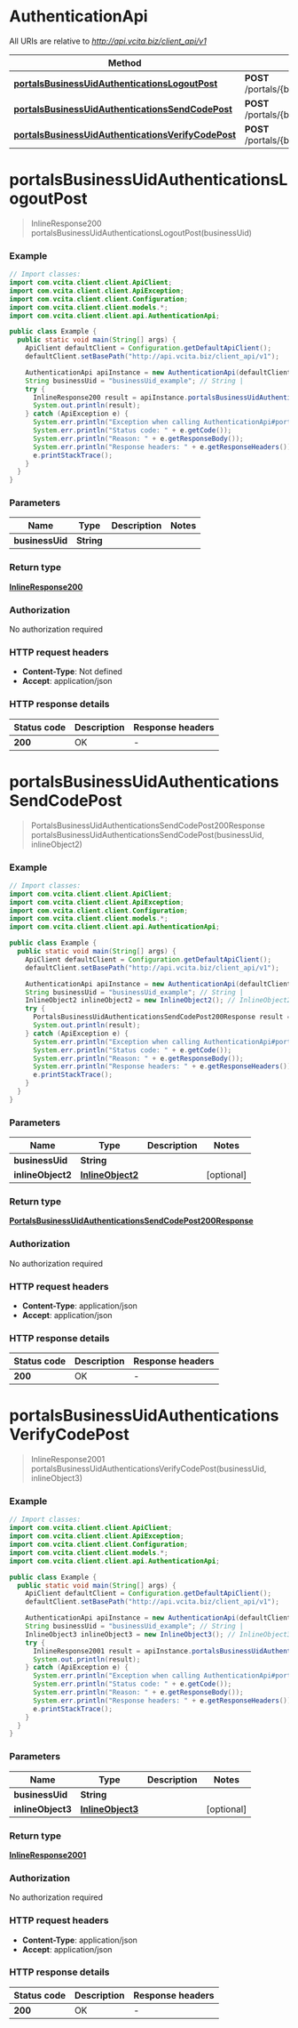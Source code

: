 # AuthenticationApi

All URIs are relative to *http://api.vcita.biz/client_api/v1*

| Method | HTTP request | Description |
|------------- | ------------- | -------------|
| [**portalsBusinessUidAuthenticationsLogoutPost**](AuthenticationApi.md#portalsBusinessUidAuthenticationsLogoutPost) | **POST** /portals/{business_uid}/authentications/logout |  |
| [**portalsBusinessUidAuthenticationsSendCodePost**](AuthenticationApi.md#portalsBusinessUidAuthenticationsSendCodePost) | **POST** /portals/{business_uid}/authentications/send_code |  |
| [**portalsBusinessUidAuthenticationsVerifyCodePost**](AuthenticationApi.md#portalsBusinessUidAuthenticationsVerifyCodePost) | **POST** /portals/{business_uid}/authentications/verify_code |  |


<a name="portalsBusinessUidAuthenticationsLogoutPost"></a>
# **portalsBusinessUidAuthenticationsLogoutPost**
> InlineResponse200 portalsBusinessUidAuthenticationsLogoutPost(businessUid)



### Example
```java
// Import classes:
import com.vcita.client.client.ApiClient;
import com.vcita.client.client.ApiException;
import com.vcita.client.client.Configuration;
import com.vcita.client.client.models.*;
import com.vcita.client.client.api.AuthenticationApi;

public class Example {
  public static void main(String[] args) {
    ApiClient defaultClient = Configuration.getDefaultApiClient();
    defaultClient.setBasePath("http://api.vcita.biz/client_api/v1");

    AuthenticationApi apiInstance = new AuthenticationApi(defaultClient);
    String businessUid = "businessUid_example"; // String | 
    try {
      InlineResponse200 result = apiInstance.portalsBusinessUidAuthenticationsLogoutPost(businessUid);
      System.out.println(result);
    } catch (ApiException e) {
      System.err.println("Exception when calling AuthenticationApi#portalsBusinessUidAuthenticationsLogoutPost");
      System.err.println("Status code: " + e.getCode());
      System.err.println("Reason: " + e.getResponseBody());
      System.err.println("Response headers: " + e.getResponseHeaders());
      e.printStackTrace();
    }
  }
}
```

### Parameters

| Name | Type | Description  | Notes |
|------------- | ------------- | ------------- | -------------|
| **businessUid** | **String**|  | |

### Return type

[**InlineResponse200**](InlineResponse200.md)

### Authorization

No authorization required

### HTTP request headers

 - **Content-Type**: Not defined
 - **Accept**: application/json

### HTTP response details
| Status code | Description | Response headers |
|-------------|-------------|------------------|
| **200** | OK |  -  |

<a name="portalsBusinessUidAuthenticationsSendCodePost"></a>
# **portalsBusinessUidAuthenticationsSendCodePost**
> PortalsBusinessUidAuthenticationsSendCodePost200Response portalsBusinessUidAuthenticationsSendCodePost(businessUid, inlineObject2)



### Example
```java
// Import classes:
import com.vcita.client.client.ApiClient;
import com.vcita.client.client.ApiException;
import com.vcita.client.client.Configuration;
import com.vcita.client.client.models.*;
import com.vcita.client.client.api.AuthenticationApi;

public class Example {
  public static void main(String[] args) {
    ApiClient defaultClient = Configuration.getDefaultApiClient();
    defaultClient.setBasePath("http://api.vcita.biz/client_api/v1");

    AuthenticationApi apiInstance = new AuthenticationApi(defaultClient);
    String businessUid = "businessUid_example"; // String | 
    InlineObject2 inlineObject2 = new InlineObject2(); // InlineObject2 | 
    try {
      PortalsBusinessUidAuthenticationsSendCodePost200Response result = apiInstance.portalsBusinessUidAuthenticationsSendCodePost(businessUid, inlineObject2);
      System.out.println(result);
    } catch (ApiException e) {
      System.err.println("Exception when calling AuthenticationApi#portalsBusinessUidAuthenticationsSendCodePost");
      System.err.println("Status code: " + e.getCode());
      System.err.println("Reason: " + e.getResponseBody());
      System.err.println("Response headers: " + e.getResponseHeaders());
      e.printStackTrace();
    }
  }
}
```

### Parameters

| Name | Type | Description  | Notes |
|------------- | ------------- | ------------- | -------------|
| **businessUid** | **String**|  | |
| **inlineObject2** | [**InlineObject2**](InlineObject2.md)|  | [optional] |

### Return type

[**PortalsBusinessUidAuthenticationsSendCodePost200Response**](PortalsBusinessUidAuthenticationsSendCodePost200Response.md)

### Authorization

No authorization required

### HTTP request headers

 - **Content-Type**: application/json
 - **Accept**: application/json

### HTTP response details
| Status code | Description | Response headers |
|-------------|-------------|------------------|
| **200** | OK |  -  |

<a name="portalsBusinessUidAuthenticationsVerifyCodePost"></a>
# **portalsBusinessUidAuthenticationsVerifyCodePost**
> InlineResponse2001 portalsBusinessUidAuthenticationsVerifyCodePost(businessUid, inlineObject3)



### Example
```java
// Import classes:
import com.vcita.client.client.ApiClient;
import com.vcita.client.client.ApiException;
import com.vcita.client.client.Configuration;
import com.vcita.client.client.models.*;
import com.vcita.client.client.api.AuthenticationApi;

public class Example {
  public static void main(String[] args) {
    ApiClient defaultClient = Configuration.getDefaultApiClient();
    defaultClient.setBasePath("http://api.vcita.biz/client_api/v1");

    AuthenticationApi apiInstance = new AuthenticationApi(defaultClient);
    String businessUid = "businessUid_example"; // String | 
    InlineObject3 inlineObject3 = new InlineObject3(); // InlineObject3 | 
    try {
      InlineResponse2001 result = apiInstance.portalsBusinessUidAuthenticationsVerifyCodePost(businessUid, inlineObject3);
      System.out.println(result);
    } catch (ApiException e) {
      System.err.println("Exception when calling AuthenticationApi#portalsBusinessUidAuthenticationsVerifyCodePost");
      System.err.println("Status code: " + e.getCode());
      System.err.println("Reason: " + e.getResponseBody());
      System.err.println("Response headers: " + e.getResponseHeaders());
      e.printStackTrace();
    }
  }
}
```

### Parameters

| Name | Type | Description  | Notes |
|------------- | ------------- | ------------- | -------------|
| **businessUid** | **String**|  | |
| **inlineObject3** | [**InlineObject3**](InlineObject3.md)|  | [optional] |

### Return type

[**InlineResponse2001**](InlineResponse2001.md)

### Authorization

No authorization required

### HTTP request headers

 - **Content-Type**: application/json
 - **Accept**: application/json

### HTTP response details
| Status code | Description | Response headers |
|-------------|-------------|------------------|
| **200** | OK |  -  |

